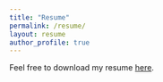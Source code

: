 ```yaml
---
title: "Resume"
permalink: /resume/
layout: resume
author_profile: true
---
```


Feel free to download my resume [here](https://drive.google.com/uc?id=10Ni9XgtxOu80pm4TRIpIXh37SwLh9Me7&export=download).
